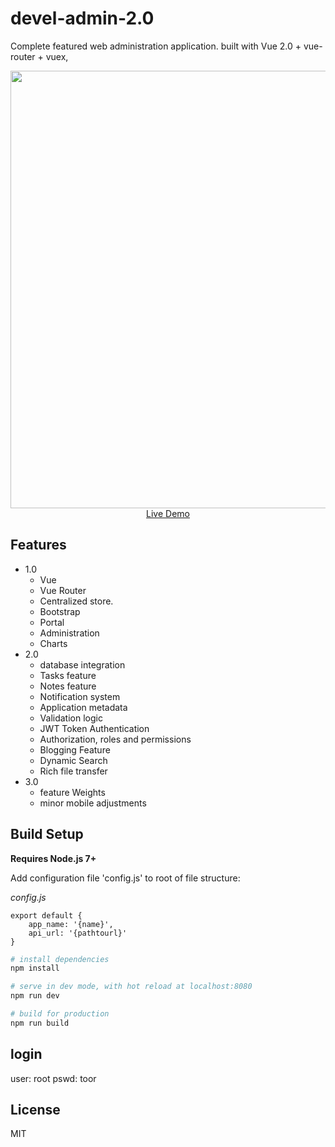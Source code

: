 # devel-admin-2.0

Complete featured web administration application. built with Vue 2.0 + vue-router + vuex, 

<p align="center">
  <a href="http://develadmin.nu/" target="_blank">
    <img src="https://i.imgur.com/oTH08NN.jpg" width="700px">
    <br>
    Live Demo
  </a>
</p>

## 

## Features

* 1.0
  * Vue
  * Vue Router
  * Centralized store.
  * Bootstrap
  * Portal
  * Administration
  * Charts
* 2.0
  * database integration
  * Tasks feature
  * Notes feature
  * Notification system
  * Application metadata
  * Validation logic
  * JWT Token Authentication 
  * Authorization, roles and permissions
  * Blogging Feature
  * Dynamic Search
  * Rich file transfer
* 3.0
  * feature Weights
  * minor mobile adjustments



## Build Setup

**Requires Node.js 7+**

Add configuration file 'config.js' to root of file structure:

*config.js*
```
export default {
    app_name: '{name}',
    api_url: '{pathtourl}'
}
```


``` bash
# install dependencies
npm install 

# serve in dev mode, with hot reload at localhost:8080
npm run dev

# build for production
npm run build
```

## login
user: root
pswd: toor

## License

MIT







